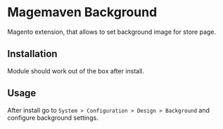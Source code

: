 Magemaven Background
====================

Magento extension, that allows to set background image for store page.

Installation
------------

Module should work out of the box after install.

Usage
-----

After install go to ```System > Configuration > Design > Background``` and configure background settings.